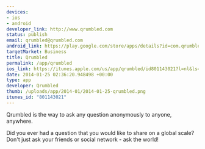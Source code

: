 ```yaml
--- 
devices: 
- ios
- android
developer_link: http://www.qrumbled.com
status: publish
email: qrumbled@qrumbled.com
android_link: https://play.google.com/store/apps/details?id=com.qrumbled.qrumbled
targetMarket: Business
title: Qrumbled
permalink: /app/qrumbled
ios_link: https://itunes.apple.com/us/app/qrumbled/id801143021?l=nl&ls=1%26mt=8
date: 2014-01-25 02:36:20.948498 +00:00
type: app
developer: Qrumbled
thumb: /uploads/app/2014-01/2014-01-25-qrumbled.png
itunes_id: "801143021"
---
```


Qrumbled is the way to ask any question anonymously to anyone, anywhere. 

Did you ever had a question that you would like to share on a global scale? Don't just ask your friends or social network - ask the world! 
